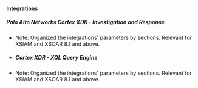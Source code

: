 
#### Integrations

##### Palo Alto Networks Cortex XDR - Investigation and Response
- Note: Organized the integrations' parameters by sections. Relevant for XSIAM and XSOAR 8.1 and above.
- ##### Cortex XDR - XQL Query Engine
- Note: Organized the integrations' parameters by sections. Relevant for XSIAM and XSOAR 8.1 and above.
